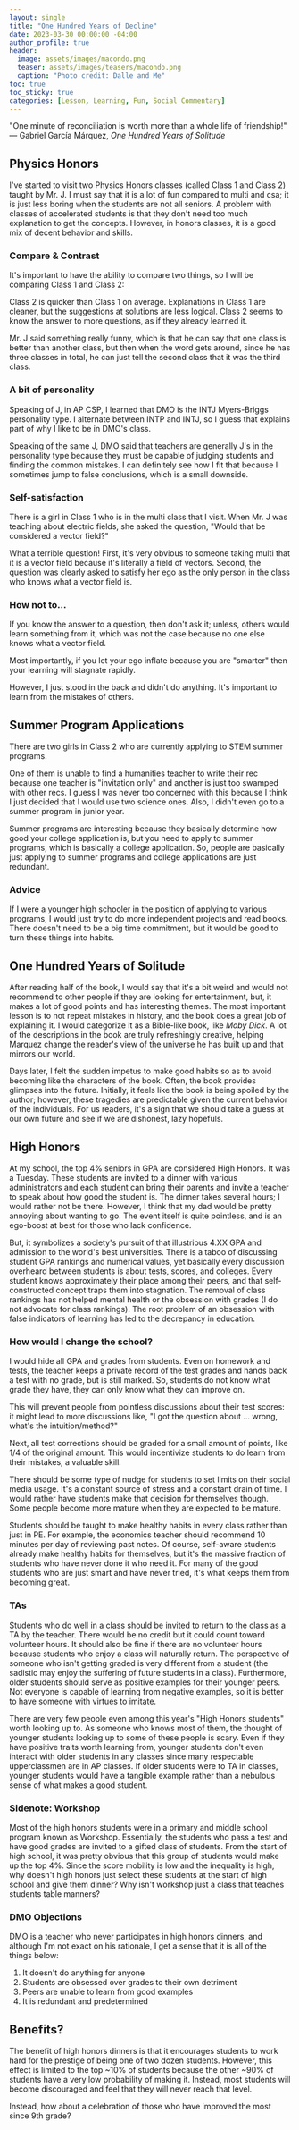 ```yaml
---
layout: single
title: "One Hundred Years of Decline"
date: 2023-03-30 00:00:00 -04:00
author_profile: true
header: 
  image: assets/images/macondo.png
  teaser: assets/images/teasers/macondo.png
  caption: "Photo credit: Dalle and Me"
toc: true
toc_sticky: true
categories: [Lesson, Learning, Fun, Social Commentary]
---
```


"One minute of reconciliation is worth more than a whole life of friendship!" — Gabriel García Márquez, *One Hundred Years of Solitude*

## Physics Honors
I've started to visit two Physics Honors classes (called Class 1 and Class 2) taught by Mr. J. I must say that it is a lot of fun compared to multi and csa; it is just less boring when the students are not all seniors. A problem with classes of accelerated students is that they don't need too much explanation to get the concepts. However, in honors classes, it is a good mix of decent behavior and skills. 

### Compare & Contrast
It's important to have the ability to compare two things, so I will be comparing Class 1 and Class 2:

Class 2 is quicker than Class 1 on average. Explanations in Class 1 are cleaner, but the suggestions at solutions are less logical. Class 2 seems to know the answer to more questions, as if they already learned it. 

Mr. J said something really funny, which is that he can say that one class is better than another class, but then when the word gets around, since he has three classes in total, he can just tell the second class that it was the third class. 

### A bit of personality
Speaking of J, in AP CSP, I learned that DMO is the INTJ Myers-Briggs personality type. I alternate between INTP and INTJ, so I guess that explains part of why I like to be in DMO's class. 

Speaking of the same J, DMO said that teachers are generally J's in the personality type because they must be capable of judging students and finding the common mistakes. I can definitely see how I fit that because I sometimes jump to false conclusions, which is a small downside. 

### Self-satisfaction
There is a girl in Class 1 who is in the multi class that I visit. When Mr. J was teaching about electric fields, she asked the question, "Would that be considered a vector field?"

What a terrible question! First, it's very obvious to someone taking multi that it is a vector field because it's literally a field of vectors. Second, the question was clearly asked to satisfy her ego as the only person in the class who knows what a vector field is. 

### How not to...
If you know the answer to a question, then don't ask it; unless, others would learn something from it, which was not the case because no one else knows what a vector field. 

Most importantly, if you let your ego inflate because you are "smarter" then your learning will stagnate rapidly.

However, I just stood in the back and didn't do anything. It's important to learn from the mistakes of others.  

## Summer Program Applications
There are two girls in Class 2 who are currently applying to STEM summer programs. 

One of them is unable to find a humanities teacher to write their rec because one teacher is "invitation only" and another is just too swamped with other recs. I guess I was never too concerned with this because I think I just decided that I would use two science ones. Also, I didn't even go to a summer program in junior year. 

Summer programs are interesting because they basically determine how good your college application is, but you need to apply to summer programs, which is basically a college application. So, people are basically just applying to summer programs and college applications are just redundant. 

### Advice
If I were a younger high schooler in the position of applying to various programs, I would just try to do more independent projects and read books. There doesn't need to be a big time commitment, but it would be good to turn these things into habits. 

## One Hundred Years of Solitude
After reading half of the book, I would say that it's a bit weird and would not recommend to other people if they are looking for entertainment, but, it makes a lot of good points and has interesting themes. The most important lesson is to not repeat mistakes in history, and the book does a great job of explaining it. I would categorize it as a Bible-like book, like *Moby Dick*. A lot of the descriptions in the book are truly refreshingly creative, helping Marquez change the reader's view of the universe he has built up and that mirrors our world. 

Days later, I felt the sudden impetus to make good habits so as to avoid becoming like the characters of the book. Often, the book provides glimpses into the future. Initially, it feels like the book is being spoiled by the author; however, these tragedies are predictable given the current behavior of the individuals. For us readers, it's a sign that we should take a guess at our own future and see if we are dishonest, lazy hopefuls.

## High Honors
At my school, the top 4% seniors in GPA are considered High Honors. It was a Tuesday. These students are invited to a dinner with various administrators and each student can bring their parents and invite a teacher to speak about how good the student is. The dinner takes several hours; I would rather not be there. However, I think that my dad would be pretty annoying about wanting to go. The event itself is quite pointless, and is an ego-boost at best for those who lack confidence.

But, it symbolizes a society's pursuit of that illustrious 4.XX GPA and admission to the world's best universities. There is a taboo of discussing student GPA rankings and numerical values, yet basically every discussion overheard between students is about tests, scores, and colleges. Every student knows approximately their place among their peers, and that self-constructed concept traps them into stagnation. The removal of class rankings has not helped mental health or the obsession with grades (I do not advocate for class rankings). The root problem of an obsession with false indicators of learning has led to the decrepancy in education. 

### How would I change the school?
I would hide all GPA and grades from students. Even on homework and tests, the teacher keeps a private record of the test grades and hands back a test with no grade, but is still marked. So, students do not know what grade they have, they can only know what they can improve on. 

This will prevent people from pointless discussions about their test scores: it might lead to more discussions like, "I got the question about ... wrong, what's the intuition/method?" 

Next, all test corrections should be graded for a small amount of points, like 1/4 of the original amount. This would incentivize students to do learn from their mistakes, a valuable skill. 

There should be some type of nudge for students to set limits on their social media usage. It's a constant source of stress and a constant drain of time. I would rather have students make that decision for themselves though. Some people become more mature when they are expected to be mature. 

Students should be taught to make healthy habits in every class rather than just in PE. For example, the economics teacher should recommend 10 minutes per day of reviewing past notes. Of course, self-aware students already make healthy habits for themselves, but it's the massive fraction of students who have never done it who need it. For many of the good students who are just smart and have never tried, it's what keeps them from becoming great.

### TAs 
Students who do well in a class should be invited to return to the class as a TA by the teacher. There would be no credit but it could count toward volunteer hours. It should also be fine if there are no volunteer hours because students who enjoy a class will naturally return. The perspective of someone who isn't getting graded is very different from a student (the sadistic may enjoy the suffering of future students in a class). Furthermore, older students should serve as positive examples for their younger peers. Not everyone is capable of learning from negative examples, so it is better to have someone with virtues to imitate. 

There are very few people even among this year's "High Honors students" worth looking up to. As someone who knows most of them, the thought of younger students looking up to some of these people is scary. Even if they have positive traits worth learning from, younger students don't even interact with older students in any classes since many respectable upperclassmen are in AP classes. If older students were to TA in classes, younger students would have a tangible example rather than a nebulous sense of what makes a good student. 

### Sidenote: Workshop
Most of the high honors students were in a primary and middle school program known as Workshop. Essentially, the students who pass a test and have good grades are invited to a gifted class of students. From the start of high school, it was pretty obvious that this group of students would make up the top 4%. Since the score mobility is low and the inequality is high, why doesn't high honors just select these students at the start of high school and give them dinner? Why isn't workshop just a class that teaches students table manners?

### DMO Objections
DMO is a teacher who never participates in high honors dinners, and although I'm not exact on his rationale, I get a sense that it is all of the things below:
1. It doesn't do anything for anyone
2. Students are obsessed over grades to their own detriment
3. Peers are unable to learn from good examples
4. It is redundant and predetermined

## Benefits?
The benefit of high honors dinners is that it encourages students to work hard for the prestige of being one of two dozen students. However, this effect is limited to the top ~10% of students because the other ~90% of students have a very low probability of making it. Instead, most students will become discouraged and feel that they will never reach that level. 

Instead, how about a celebration of those who have improved the most since 9th grade?